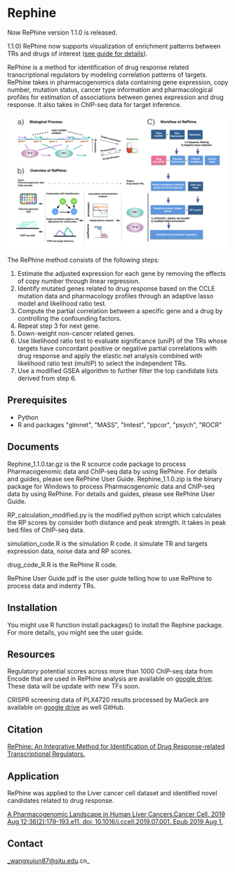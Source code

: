 # Rephine

Now RePhine version 1.1.0 is released.

1.1.0) RePhine now supports visualization of enrichment patterns between TRs and drugs of interest ([see guide for details](https://github.com/coexps/Rephine/blob/master/RePhine%20User%20Guide.pdf)).


RePhine is a method for identification of drug response related transcriptional regulators by modeling correlation patterns of targets. RePhine takes in pharmacogenomics data containing gene expression, copy number, mutation status, cancer type information and pharmacological profiles for estimation of associations between genes expression and drug response. It also takes in ChIP-seq data for target inference.

![Figure](img/Figure.jpg)

The RePhine method consists of the following steps:
1)	Estimate the adjusted expression for each gene by removing the effects of copy number through linear regression.
2)	Identify mutated genes related to drug response based on the CCLE mutation data and pharmacology profiles through an adaptive lasso model and likelihood ratio test.
3)	Compute the partial correlation between a specific gene and a drug by controlling the confounding factors.
4)	Repeat step 3 for next gene.
5)	Down-weight non-cancer related genes.
6)	Use likelihood ratio test to evaluate significance (uniP) of the TRs whose targets have concordant positive or negative partial correlations with drug response and apply the elastic net analysis combined with likelihood ratio test (multiP) to select the independent TRs.
7)	Use a modified GSEA algorithm to further filter the top candidate lists derived from step 6.


## Prerequisites
* Python
* R and packages "glmnet", "MASS", "lmtest", "ppcor", "psych", "ROCR"

## Documents
Rephine_1.1.0.tar.gz is the R scource code package to process Pharmacogenomic data and ChIP-seq data by using RePhine. For details and guides, please see RePhine User Guide.
Rephine_1.1.0.zip is the binary package for Windows to process Pharmacogenomic data and ChIP-seq data by using RePhine. For details and guides, please see RePhine User Guide.


RP_calculation_modified.py is the modified python script which calculates the RP scores by consider both distance and peak strength. It takes in peak bed files of ChIP-seq data.

simulation_code.R is the simulation R code. it simulate TR and targets expression data, noise data and RP scores.

drug_code_R.R is the RePhine R code.

RePhine User Guide.pdf is the user guide telling how to use RePhine to process data and indenty TRs.

## Installation
You might use R function install.packages() to install the Rephine package. For more details, you might see the user guide. 

## Resources
Regulatory potential scores across more than 1000 ChIP-seq data from Encode that are used in RePhine analysis are available on [google drive](https://drive.google.com/open?id=1NwzZ5rdhYG-QlG956oFLmJyjyBpLty6A). These data will be update with new TFs soon. 

CRISPR screening data of PLX4720 results processed by MaGeck are available on [google drive](https://drive.google.com/file/d/1PVRZ8IrGZojku3GZYOXGag2gG1eXWXN5/view?usp=sharing) as well GitHub.

## Citation
[RePhine: An Integrative Method for Identification of Drug Response-related Transcriptional Regulators.](https://pubmed.ncbi.nlm.nih.gov/33713851/)

## Application
RePhine was applied to the Liver cancer cell dataset and identified novel candidates related to drug response.

[A Pharmacogenomic Landscape in Human Liver Cancers.Cancer Cell. 2019 Aug 12;36(2):179-193.e11. doi: 10.1016/j.ccell.2019.07.001. Epub 2019 Aug 1.](https://www.ncbi.nlm.nih.gov/pubmed/31378681)

## Contact
_wangxujun87@sjtu.edu.cn_


